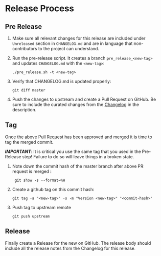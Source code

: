 # Release Process

## Pre Release

1. Make sure all relevant changes for this release are included under `Unreleased` section in `CHANGELOG.md` and are in language that non-contributors to the project can understand.

2. Run the pre-release script. It creates a branch `pre_release_<new-tag>` and updates `CHANGELOG.md` with the `<new-tag>`:
    ```
    ./pre_release.sh -t <new-tag>
    ```

3. Verify that CHANGELOG.md is updated properly:
    ```
    git diff master
    ```

4. Push the changes to upstream and create a Pull Request on GitHub.
    Be sure to include the curated changes from the [Changelog](./CHANGELOG.md) in the description.


## Tag

Once the above Pull Request has been approved and merged it is time to tag the merged commit.

***IMPORTANT***: It is critical you use the same tag that you used in the Pre-Release step!
Failure to do so will leave things in a broken state.

1. Note down the commit hash of the master branch after above PR request is merged : <commit-hash>
    ```
     git show -s --format=%H
    ```

2. Create a github tag on this commit hash:
    ```
    git tag -a "<new-tag>" -s -m "Version <new-tag>" "<commit-hash>"
    ```

3. Push tag to upstream remote
    ```
    git push upstream
    ```

## Release
Finally create a Release for the new <new-tag> on GitHub. The release body should include all the release notes from the Changelog for this release.
